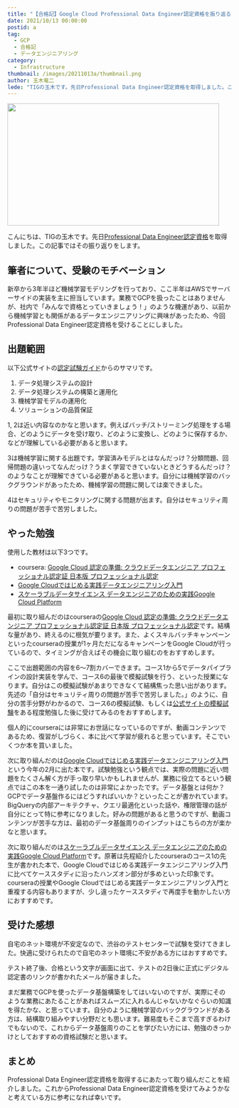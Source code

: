```yaml
---
title: "【合格記】Google Cloud Professional Data Engineer認定資格を振り返る"
date: 2021/10/13 00:00:00
postid: a
tag:
  - GCP
  - 合格記
  - データエンジニアリング
category:
  - Infrastructure
thumbnail: /images/20211013a/thumbnail.png
author: 玉木竜二
lede: "TIGの玉木です。先日Professional Data Engineer認定資格を取得しました。この記事ではその振り返りをします。新卒から3年半ほど機械学習モデリングを行っており、ここ半年はAWSでサーバーサイドの実装を主に担当しています。業務でGCPを扱ったことはありませんが、社内で「みんなで資格とっていきましょう！」のような機運があり、以前から機械学習とも関係があるデータエンジニアリングに興味があったため、今回Professional Data Engineer認定資格を受けることにしました。"
---
```


<img src="/images/20211013a/follow-learning-path_2x.png" alt="" width="476" height="274" title="学習イメージ" loading="lazy">


こんにちは、TIGの玉木です。先日[Professional Data Engineer認定資格](https://cloud.google.com/certification/data-engineer?hl=ja)を取得しました。この記事ではその振り返りをします。

## 筆者について、受験のモチベーション
新卒から3年半ほど機械学習モデリングを行っており、ここ半年はAWSでサーバーサイドの実装を主に担当しています。業務でGCPを扱ったことはありませんが、社内で「みんなで資格とっていきましょう！」のような機運があり、以前から機械学習とも関係があるデータエンジニアリングに興味があったため、今回Professional Data Engineer認定資格を受けることにしました。

## 出題範囲
以下公式サイトの[認定試験ガイド](https://cloud.google.com/certification/guides/data-engineer?hl=ja)からのサマリです。

1. データ処理システムの設計
2. データ処理システムの構築と運用化
3. 機械学習モデルの運用化
4. ソリューションの品質保証

1, 2は近い内容なのかなと思います。例えばバッチ/ストリーミング処理をする場合、どのようにデータを受け取り、どのように変換し、どのように保存するか、などが理解している必要があると思います。

3は機械学習に関する出題です。学習済みモデルとはなんだっけ？分類問題、回帰問題の違いってなんだっけ？うまく学習できていないときどうするんだっけ？のようなことが理解できている必要があると思います。自分には機械学習のバックグラウンドがあったため、機械学習の問題に関しては楽できました。

4はセキュリティやモニタリングに関する問題が出ます。自分はセキュリティ周りの問題が苦手で苦労しました。

## やった勉強

使用した教材は以下3つです。

* coursera: [Google Cloud 認定の準備: クラウドデータエンジニア プロフェッショナル認定証 日本版 プロフェッショナル認定](https://ja.coursera.org/professional-certificates/gcp-data-engineering-jp)
* [Google Cloudではじめる実践データエンジニアリング入門](https://gihyo.jp/book/2021/978-4-297-11948-5)
* [スケーラブルデータサイエンス データエンジニアのための実践Google Cloud Platform](https://www.shoeisha.co.jp/book/detail/9784798158839)

最初に取り組んだのはcourseraの[Google Cloud 認定の準備: クラウドデータエンジニア プロフェッショナル認定証 日本版 プロフェッショナル認定](https://ja.coursera.org/professional-certificates/gcp-data-engineering-jp)です。結構な量があり、終えるのに根気が要ります。また、よくスキルバッチキャンペーンといったcourseraの授業が1ヶ月ただになるキャンペーンをGoogle Cloudが行っているので、タイミングが合えばその機会に取り組むのをおすすめします。

ここで出題範囲の内容を6〜7割カバーできます。コース1から5でデータパイプラインの設計実装を学んで、コース6の最後で模擬試験を行う、といった授業になります。自分はこの模擬試験があまりできなくて結構焦った思い出があります。先述の「自分はセキュリティ周りの問題が苦手で苦労しました。」のように、自分の苦手分野がわかるので、コース6の模擬試験、もしくは[公式サイトの模擬試験](https://cloud.google.com/certification/sample-questions/data-engineer?hl=ja)をある程度勉強した後に受けてみるのをおすすめします。

個人的にcourseraには非常にお世話になっているのですが、動画コンテンツであるため、復習がしづらく、本に比べて学習が疲れると思っています。そこでいくつか本を買いました。

次に取り組んだのは[Google Cloudではじめる実践データエンジニアリング入門](https://gihyo.jp/book/2021/978-4-297-11948-5)という今年の2月に出た本です。試験勉強という観点では、実際の問題に近い問題をたくさん解く方が手っ取り早いかもしれませんが、業務に役立てるという観点ではこの本を一通り試したのは非常によかったです。データ基盤とは何か？GCPでデータ基盤作るにはどうすればいいか？といったことが書かれています。BigQueryの内部アーキテクチャ、クエリ最適化といった話や、権限管理の話が自分にとって特に参考になりました。好みの問題があると思うのですが、動画コンテンツが苦手な方は、最初のデータ基盤周りのインプットはこちらの方が楽かなと思います。

次に取り組んだのは[スケーラブルデータサイエンス データエンジニアのための実践Google Cloud Platform](https://www.shoeisha.co.jp/book/detail/9784798158839)です。原著は先程紹介したcourseraのコース1の先生が書かれた本で、Google Cloudではじめる実践データエンジニアリング入門に比べてケーススタディに沿ったハンズオン部分が多めといった印象です。courseraの授業やGoogle Cloudではじめる実践データエンジニアリング入門と重複する内容もありますが、少し違ったケーススタディで再度手を動かしたい方におすすめです。

## 受けた感想
自宅のネット環境が不安定なので、渋谷のテストセンターで試験を受けてきました。快適に受けられたので自宅のネット環境に不安がある方にはおすすめです。

テスト終了後、合格という文字が画面に出て、テストの2日後に正式にデジタル認定書のリンクが書かれたメールが届きました。

まだ業務でGCPを使ったデータ基盤構築をしてはいないのですが、実際にそのような業務にあたることがあればスムーズに入れるんじゃないかなぐらいの知識を得たかな、と思っています。自分のように機械学習のバックグラウンドがある方は、結構取り組みやすい分野だとも思います。難易度もそこまで高すぎるわけでもないので、これからデータ基盤周りのことを学びたい方には、勉強のきっかけとしておすすめの資格試験だと思います。

## まとめ
Professional Data Engineer認定資格を取得するにあたって取り組んだことを紹介しました。これからProfessional Data Engineer認定資格を受けてみようかなと考えている方に参考になれば幸いです。

